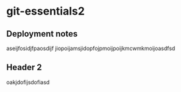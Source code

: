 # git-essentials2

## Deployment notes
aseijfosidjfpaosdijf jiopoijamsjidopfojpmoijpoijkmcwmkmoijoasdfsd

## Header 2
oakjdofijsdofiasd
